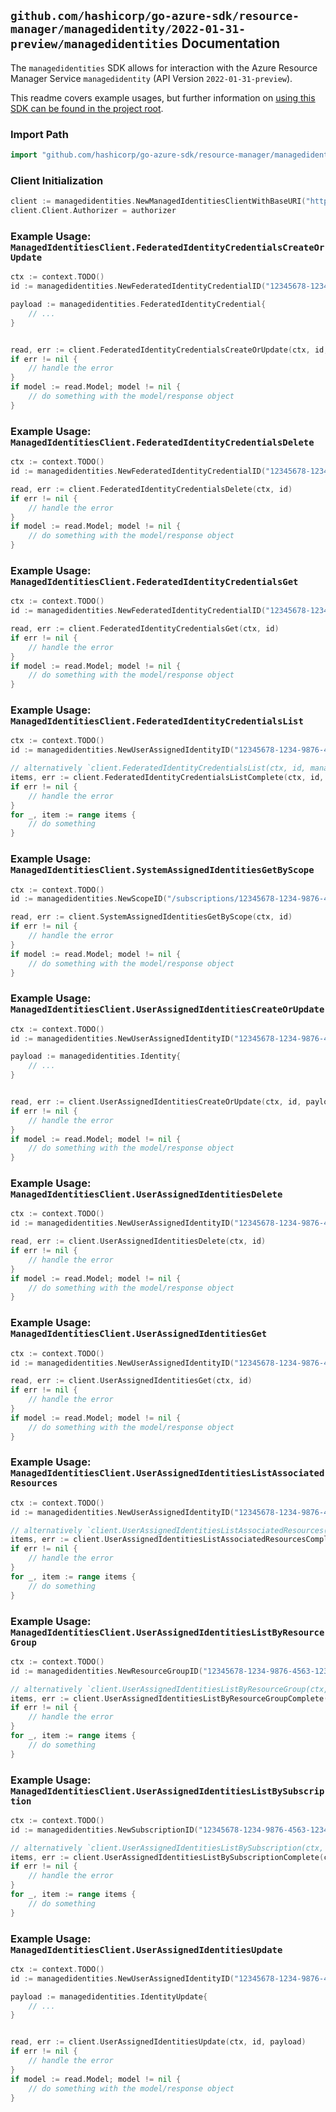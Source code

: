 
## `github.com/hashicorp/go-azure-sdk/resource-manager/managedidentity/2022-01-31-preview/managedidentities` Documentation

The `managedidentities` SDK allows for interaction with the Azure Resource Manager Service `managedidentity` (API Version `2022-01-31-preview`).

This readme covers example usages, but further information on [using this SDK can be found in the project root](https://github.com/hashicorp/go-azure-sdk/tree/main/docs).

### Import Path

```go
import "github.com/hashicorp/go-azure-sdk/resource-manager/managedidentity/2022-01-31-preview/managedidentities"
```


### Client Initialization

```go
client := managedidentities.NewManagedIdentitiesClientWithBaseURI("https://management.azure.com")
client.Client.Authorizer = authorizer
```


### Example Usage: `ManagedIdentitiesClient.FederatedIdentityCredentialsCreateOrUpdate`

```go
ctx := context.TODO()
id := managedidentities.NewFederatedIdentityCredentialID("12345678-1234-9876-4563-123456789012", "example-resource-group", "resourceValue", "federatedIdentityCredentialResourceValue")

payload := managedidentities.FederatedIdentityCredential{
	// ...
}


read, err := client.FederatedIdentityCredentialsCreateOrUpdate(ctx, id, payload)
if err != nil {
	// handle the error
}
if model := read.Model; model != nil {
	// do something with the model/response object
}
```


### Example Usage: `ManagedIdentitiesClient.FederatedIdentityCredentialsDelete`

```go
ctx := context.TODO()
id := managedidentities.NewFederatedIdentityCredentialID("12345678-1234-9876-4563-123456789012", "example-resource-group", "resourceValue", "federatedIdentityCredentialResourceValue")

read, err := client.FederatedIdentityCredentialsDelete(ctx, id)
if err != nil {
	// handle the error
}
if model := read.Model; model != nil {
	// do something with the model/response object
}
```


### Example Usage: `ManagedIdentitiesClient.FederatedIdentityCredentialsGet`

```go
ctx := context.TODO()
id := managedidentities.NewFederatedIdentityCredentialID("12345678-1234-9876-4563-123456789012", "example-resource-group", "resourceValue", "federatedIdentityCredentialResourceValue")

read, err := client.FederatedIdentityCredentialsGet(ctx, id)
if err != nil {
	// handle the error
}
if model := read.Model; model != nil {
	// do something with the model/response object
}
```


### Example Usage: `ManagedIdentitiesClient.FederatedIdentityCredentialsList`

```go
ctx := context.TODO()
id := managedidentities.NewUserAssignedIdentityID("12345678-1234-9876-4563-123456789012", "example-resource-group", "resourceValue")

// alternatively `client.FederatedIdentityCredentialsList(ctx, id, managedidentities.DefaultFederatedIdentityCredentialsListOperationOptions())` can be used to do batched pagination
items, err := client.FederatedIdentityCredentialsListComplete(ctx, id, managedidentities.DefaultFederatedIdentityCredentialsListOperationOptions())
if err != nil {
	// handle the error
}
for _, item := range items {
	// do something
}
```


### Example Usage: `ManagedIdentitiesClient.SystemAssignedIdentitiesGetByScope`

```go
ctx := context.TODO()
id := managedidentities.NewScopeID("/subscriptions/12345678-1234-9876-4563-123456789012/resourceGroups/some-resource-group")

read, err := client.SystemAssignedIdentitiesGetByScope(ctx, id)
if err != nil {
	// handle the error
}
if model := read.Model; model != nil {
	// do something with the model/response object
}
```


### Example Usage: `ManagedIdentitiesClient.UserAssignedIdentitiesCreateOrUpdate`

```go
ctx := context.TODO()
id := managedidentities.NewUserAssignedIdentityID("12345678-1234-9876-4563-123456789012", "example-resource-group", "resourceValue")

payload := managedidentities.Identity{
	// ...
}


read, err := client.UserAssignedIdentitiesCreateOrUpdate(ctx, id, payload)
if err != nil {
	// handle the error
}
if model := read.Model; model != nil {
	// do something with the model/response object
}
```


### Example Usage: `ManagedIdentitiesClient.UserAssignedIdentitiesDelete`

```go
ctx := context.TODO()
id := managedidentities.NewUserAssignedIdentityID("12345678-1234-9876-4563-123456789012", "example-resource-group", "resourceValue")

read, err := client.UserAssignedIdentitiesDelete(ctx, id)
if err != nil {
	// handle the error
}
if model := read.Model; model != nil {
	// do something with the model/response object
}
```


### Example Usage: `ManagedIdentitiesClient.UserAssignedIdentitiesGet`

```go
ctx := context.TODO()
id := managedidentities.NewUserAssignedIdentityID("12345678-1234-9876-4563-123456789012", "example-resource-group", "resourceValue")

read, err := client.UserAssignedIdentitiesGet(ctx, id)
if err != nil {
	// handle the error
}
if model := read.Model; model != nil {
	// do something with the model/response object
}
```


### Example Usage: `ManagedIdentitiesClient.UserAssignedIdentitiesListAssociatedResources`

```go
ctx := context.TODO()
id := managedidentities.NewUserAssignedIdentityID("12345678-1234-9876-4563-123456789012", "example-resource-group", "resourceValue")

// alternatively `client.UserAssignedIdentitiesListAssociatedResources(ctx, id, managedidentities.DefaultUserAssignedIdentitiesListAssociatedResourcesOperationOptions())` can be used to do batched pagination
items, err := client.UserAssignedIdentitiesListAssociatedResourcesComplete(ctx, id, managedidentities.DefaultUserAssignedIdentitiesListAssociatedResourcesOperationOptions())
if err != nil {
	// handle the error
}
for _, item := range items {
	// do something
}
```


### Example Usage: `ManagedIdentitiesClient.UserAssignedIdentitiesListByResourceGroup`

```go
ctx := context.TODO()
id := managedidentities.NewResourceGroupID("12345678-1234-9876-4563-123456789012", "example-resource-group")

// alternatively `client.UserAssignedIdentitiesListByResourceGroup(ctx, id)` can be used to do batched pagination
items, err := client.UserAssignedIdentitiesListByResourceGroupComplete(ctx, id)
if err != nil {
	// handle the error
}
for _, item := range items {
	// do something
}
```


### Example Usage: `ManagedIdentitiesClient.UserAssignedIdentitiesListBySubscription`

```go
ctx := context.TODO()
id := managedidentities.NewSubscriptionID("12345678-1234-9876-4563-123456789012")

// alternatively `client.UserAssignedIdentitiesListBySubscription(ctx, id)` can be used to do batched pagination
items, err := client.UserAssignedIdentitiesListBySubscriptionComplete(ctx, id)
if err != nil {
	// handle the error
}
for _, item := range items {
	// do something
}
```


### Example Usage: `ManagedIdentitiesClient.UserAssignedIdentitiesUpdate`

```go
ctx := context.TODO()
id := managedidentities.NewUserAssignedIdentityID("12345678-1234-9876-4563-123456789012", "example-resource-group", "resourceValue")

payload := managedidentities.IdentityUpdate{
	// ...
}


read, err := client.UserAssignedIdentitiesUpdate(ctx, id, payload)
if err != nil {
	// handle the error
}
if model := read.Model; model != nil {
	// do something with the model/response object
}
```
